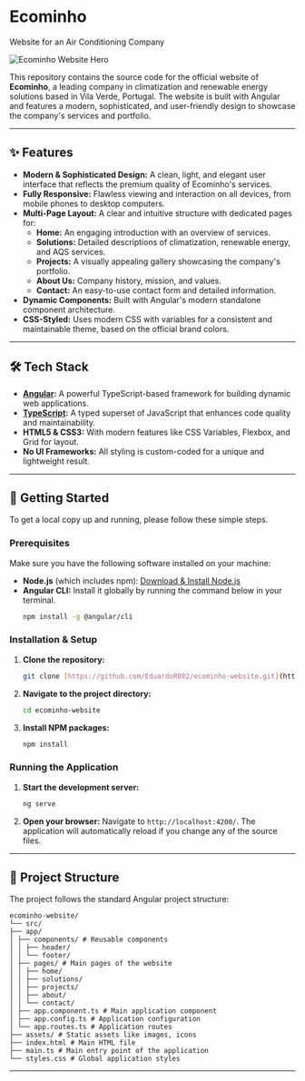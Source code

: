 # Ecominho
Website for an Air Conditioning Company

![Ecominho Website Hero](https://lirp.cdn-website.com/013819ed/dms3rep/multi/opt/1.1-e14394f8-607w.png)

This repository contains the source code for the official website of **Ecominho**, a leading company in climatization and renewable energy solutions based in Vila Verde, Portugal. The website is built with Angular and features a modern, sophisticated, and user-friendly design to showcase the company's services and portfolio.

---

## ✨ Features

* **Modern & Sophisticated Design:** A clean, light, and elegant user interface that reflects the premium quality of Ecominho's services.
* **Fully Responsive:** Flawless viewing and interaction on all devices, from mobile phones to desktop computers.
* **Multi-Page Layout:** A clear and intuitive structure with dedicated pages for:
    * **Home:** An engaging introduction with an overview of services.
    * **Solutions:** Detailed descriptions of climatization, renewable energy, and AQS services.
    * **Projects:** A visually appealing gallery showcasing the company's portfolio.
    * **About Us:** Company history, mission, and values.
    * **Contact:** An easy-to-use contact form and detailed information.
* **Dynamic Components:** Built with Angular's modern standalone component architecture.
* **CSS-Styled:** Uses modern CSS with variables for a consistent and maintainable theme, based on the official brand colors.

---

## 🛠️ Tech Stack

* **[Angular](https://angular.io/):** A powerful TypeScript-based framework for building dynamic web applications.
* **[TypeScript](https://www.typescriptlang.org/):** A typed superset of JavaScript that enhances code quality and maintainability.
* **HTML5 & CSS3:** With modern features like CSS Variables, Flexbox, and Grid for layout.
* **No UI Frameworks:** All styling is custom-coded for a unique and lightweight result.

---

## 🚀 Getting Started

To get a local copy up and running, please follow these simple steps.

### Prerequisites

Make sure you have the following software installed on your machine:
* **Node.js** (which includes npm): [Download & Install Node.js](https://nodejs.org/)
* **Angular CLI:** Install it globally by running the command below in your terminal.
    ```sh
    npm install -g @angular/cli
    ```

### Installation & Setup

1.  **Clone the repository:**
    ```sh
    git clone [https://github.com/EduardoR002/ecominho-website.git](https://github.com/EduardoR002/ecominho-website.git)
    ```
2.  **Navigate to the project directory:**
    ```sh
    cd ecominho-website
    ```
3.  **Install NPM packages:**
    ```sh
    npm install
    ```

### Running the Application

1.  **Start the development server:**
    ```sh
    ng serve
    ```
2.  **Open your browser:**
    Navigate to `http://localhost:4200/`. The application will automatically reload if you change any of the source files.

---

## 📁 Project Structure

The project follows the standard Angular project structure:


```plaintext
ecominho-website/
└── src/
├── app/
│ ├── components/ # Reusable components
│ │ ├── header/
│ │ └── footer/
│ ├── pages/ # Main pages of the website
│ │ ├── home/
│ │ ├── solutions/
│ │ ├── projects/
│ │ ├── about/
│ │ └── contact/
│ ├── app.component.ts # Main application component
│ ├── app.config.ts # Application configuration
│ └── app.routes.ts # Application routes
├── assets/ # Static assets like images, icons
├── index.html # Main HTML file
├── main.ts # Main entry point of the application
└── styles.css # Global application styles
```


---
